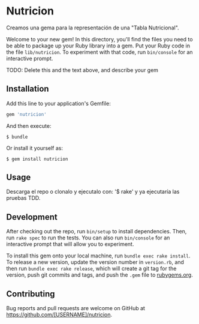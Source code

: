# Nutricion

Creamos una gema para la representación de una "Tabla Nutricional".

Welcome to your new gem! In this directory, you'll find the files you need to be able to package up your Ruby library into a gem. Put your Ruby code in the file `lib/nutricion`. To experiment with that code, run `bin/console` for an interactive prompt.

TODO: Delete this and the text above, and describe your gem

## Installation

Add this line to your application's Gemfile:

```ruby
gem 'nutricion'
```

And then execute:

    $ bundle

Or install it yourself as:

    $ gem install nutricion

## Usage

Descarga el repo o clonalo y ejecutalo con: '$ rake' y ya ejecutaría las pruebas TDD.

## Development

After checking out the repo, run `bin/setup` to install dependencies. Then, run `rake spec` to run the tests. You can also run `bin/console` for an interactive prompt that will allow you to experiment.

To install this gem onto your local machine, run `bundle exec rake install`. To release a new version, update the version number in `version.rb`, and then run `bundle exec rake release`, which will create a git tag for the version, push git commits and tags, and push the `.gem` file to [rubygems.org](https://rubygems.org).

## Contributing

Bug reports and pull requests are welcome on GitHub at https://github.com/[USERNAME]/nutricion.
